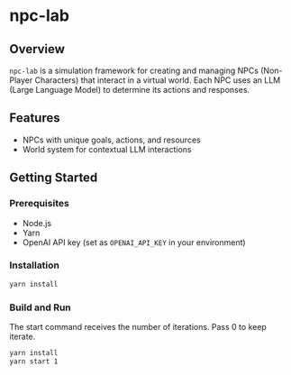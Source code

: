 # npc-lab

## Overview

`npc-lab` is a simulation framework for creating and managing NPCs (Non-Player Characters) that interact in a virtual world. Each NPC uses an LLM (Large Language Model) to determine its actions and responses.

## Features

- NPCs with unique goals, actions, and resources
- World system for contextual LLM interactions

## Getting Started

### Prerequisites

- Node.js
- Yarn
- OpenAI API key (set as `OPENAI_API_KEY` in your environment)

### Installation

```bash
yarn install
```

### Build and Run

The start command receives the number of iterations. Pass 0 to keep iterate.

```bash
yarn install
yarn start 1
```
